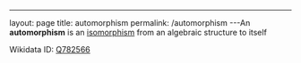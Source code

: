 ---
 layout: page
 title: automorphism
 permalink: /automorphism
---An **automorphism** is an [isomorphism](https://defsmath.github.io/DefsMath/isomorphism) from an algebraic structure to itself

Wikidata ID: [Q782566](https://www.wikidata.org/wiki/Q782566)